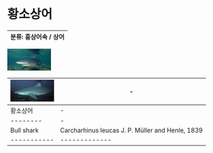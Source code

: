 황소상어
============
|분류: 흉상어속 / 상어|
|----------|

<img src="bs1.jpeg" width="100px" height="50px" title="bs"/>

|<img src="bs2.jpeg" width="100px" height="50px" title="bs"/>|-|
|---------------------------------|-|
|황소상어|-|
|--------|-|
|Bull shark|Carcharhinus leucas J. P. Müller and Henle, 1839|
|-----------|-------------|
